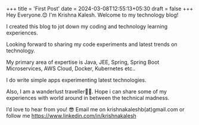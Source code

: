 +++
title = 'First Post'
date = 2024-03-08T12:55:13+05:30
draft = false
+++
Hey Everyone.😊 I'm Krishna Kalesh. Welcome to my technology blog!

I created this blog to jot down my coding and technology learning experiences. 

Looking forward to sharing my code experiments and latest trends on technology.
<!--more-->

My primary area of expertise is Java, JEE, Spring, Spring Boot Microservices, AWS Cloud, Docker, Kubernetes etc..

I do write simple apps experimenting latest technologies. 

Also, I am a  wanderlust traveller🤹‍♂️. Hope i can share some of my experiences with world around in between 
the technical madness.

I’d love to hear from you! 😎 Email me on krishnakaleshb(at)gmail.com or follow me https://www.linkedin.com/in/krishnakalesh

